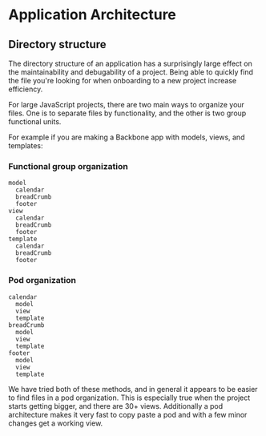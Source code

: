 # Application Architecture

## Directory structure

The directory structure of an application has a surprisingly large effect on the
maintainability and debugability of a project. Being able to quickly find the
file you're looking for when onboarding to a new project increase efficiency.

For large JavaScript projects, there are two main ways to organize your files. One
is to separate files by functionality, and the other is two group functional units.

For example if you are making a Backbone app with models, views, and templates:

### Functional group organization

```
model
  calendar
  breadCrumb
  footer
view
  calendar
  breadCrumb
  footer
template
  calendar
  breadCrumb
  footer
```

### Pod organization

```
calendar
  model
  view
  template
breadCrumb
  model
  view
  template
footer
  model
  view
  template
```

We have tried both of these methods, and in general it appears to be easier to
find files in a pod organization. This is especially true when the project starts
getting bigger, and there are 30+ views. Additionally a pod architecture makes it
very fast to copy paste a pod and with a few minor changes get a working view.
